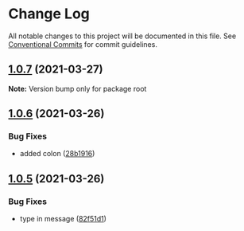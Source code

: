 # Change Log

All notable changes to this project will be documented in this file.
See [Conventional Commits](https://conventionalcommits.org) for commit guidelines.

## [1.0.7](https://github.com/rohitgbg/monorepo-react/compare/v1.0.6...v1.0.7) (2021-03-27)

**Note:** Version bump only for package root





## [1.0.6](https://github.com/rohitgbg/monorepo-react/compare/v1.0.5...v1.0.6) (2021-03-26)


### Bug Fixes

* added colon ([28b1916](https://github.com/rohitgbg/monorepo-react/commit/28b1916616aec77e161c3546a07b3775acb72f3e))





## [1.0.5](https://github.com/rohitgbg/monorepo-react/compare/v1.0.4...v1.0.5) (2021-03-26)


### Bug Fixes

* type in message ([82f51d1](https://github.com/rohitgbg/monorepo-react/commit/82f51d1965e1d57f8f0a78c61a7dd123ca9ec75c))
